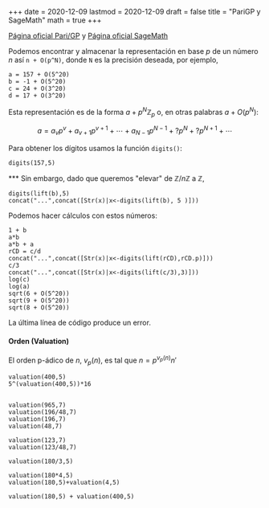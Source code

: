 +++
date      = 2020-12-09
lastmod   = 2020-12-09
draft     = false
title     = "PariGP y SageMath"
math      = true
+++

[Página oficial Pari/GP](https://pari.math.u-bordeaux.fr/) y [Página oficial SageMath](https://www.sagemath.org/)

Podemos encontrar y almacenar la representación en base $p$ de un número $n$ así `n + O(p^N)`, donde `N` es la precisión deseada, por ejemplo, 

```{python}
a = 157 + O(5^20)
b = -1 + O(5^20)
c = 24 + O(3^20)
d = 17 + O(3^20)
```

Esta representación es de la forma $a + p^N\mathbb{Z}_p$ o, en otras palabras $a+O(p^N)$:

$$ a = a_vp^v + a_{v+1}p^{v+1}+\cdots + a_{N-1}p^{N-1} + \text{?}p^N+ \text{?}p^{N+1}+\cdots$$

Para obtener los dígitos usamos la función `digits()`:

```{python}
digits(157,5)
```

*** Sin embargo, dado que queremos "elevar" de $\mathbb{Z}/n\mathbb{Z}$ a $\mathbb{Z}$, 

```{python}
digits(lift(b),5)
concat("...",concat([Str(x)|x<-digits(lift(b), 5 )]))
```

Podemos hacer cálculos con estos números:

```{python}
1 + b
a*b
a*b + a
rCD = c/d
concat("...",concat([Str(x)|x<-digits(lift(rCD),rCD.p)]))
c/3
concat("...",concat([Str(x)|x<-digits(lift(c/3),3)]))
log(c)
log(a)
sqrt(6 + O(5^20))
sqrt(9 + O(5^20))
sqrt(8 + O(5^20))
```

La última línea de código produce un error. 

#### Orden (Valuation)

El orden p-ádico de $n$, $v_p(n)$,  es tal que  $n = p^{v_p(n)}n'$


```{python}
valuation(400,5)
5^(valuation(400,5))*16


valuation(965,7)
valuation(196/48,7)
valuation(196,7)
valuation(48,7)

valuation(123,7)
valuation(123/48,7)

valuation(180/3,5)

valuation(180*4,5)
valuation(180,5)+valuation(4,5)

valuation(180,5) + valuation(400,5)
```




